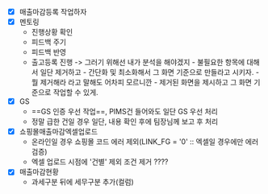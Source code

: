 - [x] 매출마감등록 작업하자 
- [x] 멘토링 
	- 진행상황 확인 
	- 피드백 주기 
	- 피드백 반영
	- 출고등록 진행 -> 그러기 위해선 내가 분석을 해야겠지 
			- 불필요한 항목에 대해서 일단 제거하고 
			- 간단화 및 최소화해서 그 화면 기준으로 만들라고 시키자. 
			- 뭘 제거해라 라고 말해도 어차피 모르니깐 
			- 제거된 화면을 제시하고 그 화면 기준으로 작업할 수 있게. 
- [x] GS 
	- ==GS 인증 우선 작업==, PIMS건 들어와도 일단 GS 우선 처리 
	- 정말 급한 건일 경우 일단, 내용 확인 후에 팀장님께 보고 후 처리 
- [x] 쇼핑몰매출마감엑셀업로드
	- 온라인일 경우 쇼핑몰 코드 에러 제외(LINK_FG = '0' :: 엑셀일 경우에만 에러 검증)
	- 엑셀 업로드 시점에 '건별' 제외 조건 제거 ???? 
- [x]  매출마감현황
	- 과세구분 뒤에 세무구분 추가(컬럼)
